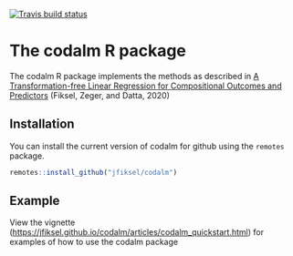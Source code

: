 <!-- badges: start -->
[![Travis build status](https://travis-ci.com/jfiksel/codalm.svg?branch=master)](https://travis-ci.com/jfiksel/codalm)
<!-- badges: end -->

# The codalm R package

The codalm R package implements the methods as described in [A Transformation-free Linear Regression for Compositional Outcomes and Predictors](https://arxiv.org/abs/2004.07881) (Fiksel, Zeger, and Datta, 2020)

## Installation

You can install the current version of codalm for github using the `remotes` package.

``` r
remotes::install_github("jfiksel/codalm")
```

## Example

View the vignette (https://jfiksel.github.io/codalm/articles/codalm_quickstart.html)
for examples of how to use the codalm package
